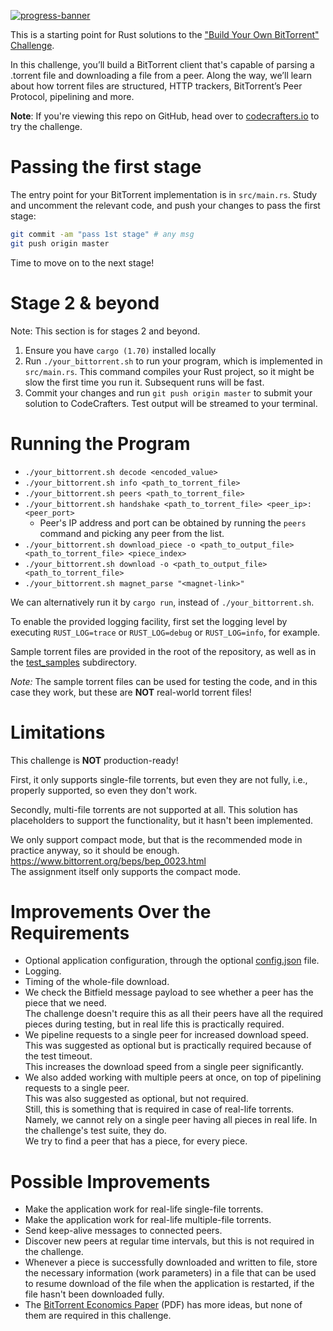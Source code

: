 [![progress-banner](https://backend.codecrafters.io/progress/bittorrent/ca143921-9bbb-45ad-81e4-25927be2c7a8)](https://app.codecrafters.io/users/ivanbgd?r=2qF)

This is a starting point for Rust solutions to the
["Build Your Own BitTorrent" Challenge](https://app.codecrafters.io/courses/bittorrent/overview).

In this challenge, you’ll build a BitTorrent client that's capable of parsing a
.torrent file and downloading a file from a peer. Along the way, we’ll learn
about how torrent files are structured, HTTP trackers, BitTorrent’s Peer
Protocol, pipelining and more.

**Note**: If you're viewing this repo on GitHub, head over to
[codecrafters.io](https://codecrafters.io) to try the challenge.

# Passing the first stage

The entry point for your BitTorrent implementation is in `src/main.rs`. Study
and uncomment the relevant code, and push your changes to pass the first stage:

```sh
git commit -am "pass 1st stage" # any msg
git push origin master
```

Time to move on to the next stage!

# Stage 2 & beyond

Note: This section is for stages 2 and beyond.

1. Ensure you have `cargo (1.70)` installed locally
2. Run `./your_bittorrent.sh` to run your program, which is implemented in
   `src/main.rs`. This command compiles your Rust project, so it might be slow
   the first time you run it. Subsequent runs will be fast.
3. Commit your changes and run `git push origin master` to submit your solution
   to CodeCrafters. Test output will be streamed to your terminal.

# Running the Program

- `./your_bittorrent.sh decode <encoded_value>`
- `./your_bittorrent.sh info <path_to_torrent_file>`
- `./your_bittorrent.sh peers <path_to_torrent_file>`
- `./your_bittorrent.sh handshake <path_to_torrent_file> <peer_ip>:<peer_port>`
    - Peer's IP address and port can be obtained by running the `peers` command and picking any peer from the list.
- `./your_bittorrent.sh download_piece -o <path_to_output_file> <path_to_torrent_file> <piece_index>`
- `./your_bittorrent.sh download -o <path_to_output_file> <path_to_torrent_file>`
- `./your_bittorrent.sh magnet_parse "<magnet-link>"`

We can alternatively run it by `cargo run`, instead of `./your_bittorrent.sh`.

To enable the provided logging facility, first set the logging level by executing
`RUST_LOG=trace` or `RUST_LOG=debug` or `RUST_LOG=info`, for example.

Sample torrent files are provided in the root of the repository,
as well as in the [test_samples](./test_samples) subdirectory.

*Note:* The sample torrent files can be used for testing the code, and in this case they work, but these are **NOT**
real-world torrent files!

# Limitations

This challenge is **NOT** production-ready!

First, it only supports single-file torrents, but even they are not fully, i.e., properly supported,
so even they don't work.

Secondly, multi-file torrents are not supported at all. This solution has placeholders to support the functionality,
but it hasn't been implemented.

We only support compact mode, but that is the recommended mode in practice anyway, so it should be enough.  
https://www.bittorrent.org/beps/bep_0023.html  
The assignment itself only supports the compact mode.

# Improvements Over the Requirements

- Optional application configuration, through the optional [config.json](config.json) file.
- Logging.
- Timing of the whole-file download.
- We check the Bitfield message payload to see whether a peer has the piece that we need.  
  The challenge doesn't require this as all their peers have all the required pieces during testing,
  but in real life this is practically required.
- We pipeline requests to a single peer for increased download speed.  
  This was suggested as optional but is practically required because of the test timeout.  
  This increases the download speed from a single peer significantly.
- We also added working with multiple peers at once, on top of pipelining requests to a single peer.  
  This was also suggested as optional, but not required.  
  Still, this is something that is required in case of real-life torrents.
  Namely, we cannot rely on a single peer having all pieces in real life. In the challenge's test suite, they do.  
  We try to find a peer that has a piece, for every piece.

# Possible Improvements

- Make the application work for real-life single-file torrents.
- Make the application work for real-life multiple-file torrents.
- Send keep-alive messages to connected peers.
- Discover new peers at regular time intervals, but this is not required in the challenge.
- Whenever a piece is successfully downloaded and written to file, store the necessary information (work parameters)
  in a file that can be used to resume download of the file when the application is restarted, if the file hasn't
  been downloaded fully.
- The [BitTorrent Economics Paper](http://bittorrent.org/bittorrentecon.pdf) (PDF) has more ideas,
  but none of them are required in this challenge.
